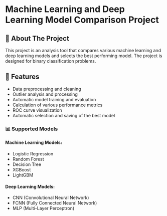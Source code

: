 # Machine Learning and Deep Learning Model Comparison Project

## 📝 About The Project
This project is an analysis tool that compares various machine learning and deep learning models and selects the best performing model. The project is designed for binary classification problems.

## 🚀 Features
- Data preprocessing and cleaning
- Outlier analysis and processing
- Automatic model training and evaluation
- Calculation of various performance metrics
- ROC curve visualization
- Automatic selection and saving of the best model

### 📊 Supported Models
#### Machine Learning Models:
- Logistic Regression
- Random Forest
- Decision Tree
- XGBoost
- LightGBM

#### Deep Learning Models:
- CNN (Convolutional Neural Network)
- FCNN (Fully Connected Neural Network)
- MLP (Multi-Layer Perceptron)
